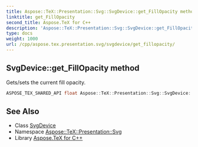 ```yaml
---
title: Aspose::TeX::Presentation::Svg::SvgDevice::get_FillOpacity method
linktitle: get_FillOpacity
second_title: Aspose.TeX for C++
description: 'Aspose::TeX::Presentation::Svg::SvgDevice::get_FillOpacity method. Gets/sets the current fill opacity in C++.'
type: docs
weight: 1000
url: /cpp/aspose.tex.presentation.svg/svgdevice/get_fillopacity/
---
```

## SvgDevice::get_FillOpacity method


Gets/sets the current fill opacity.

```cpp
ASPOSE_TEX_SHARED_API float Aspose::TeX::Presentation::Svg::SvgDevice::get_FillOpacity() override
```




## See Also

* Class [SvgDevice](../)
* Namespace [Aspose::TeX::Presentation::Svg](../../)
* Library [Aspose.TeX for C++](../../../)
